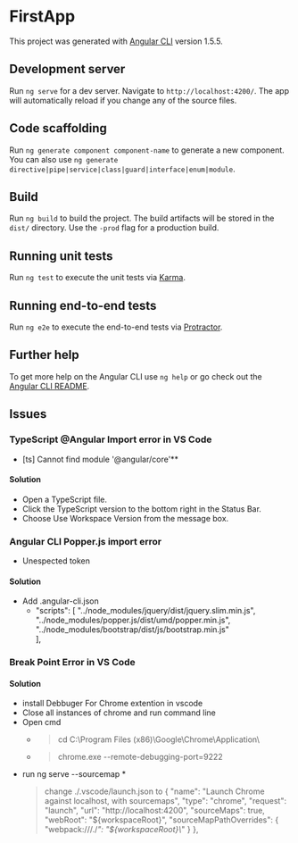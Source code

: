 # FirstApp

This project was generated with [Angular CLI](https://github.com/angular/angular-cli) version 1.5.5.

## Development server

Run `ng serve` for a dev server. Navigate to `http://localhost:4200/`. The app will automatically reload if you change any of the source files.

## Code scaffolding

Run `ng generate component component-name` to generate a new component. You can also use `ng generate directive|pipe|service|class|guard|interface|enum|module`.

## Build

Run `ng build` to build the project. The build artifacts will be stored in the `dist/` directory. Use the `-prod` flag for a production build.

## Running unit tests

Run `ng test` to execute the unit tests via [Karma](https://karma-runner.github.io).

## Running end-to-end tests

Run `ng e2e` to execute the end-to-end tests via [Protractor](http://www.protractortest.org/).

## Further help

To get more help on the Angular CLI use `ng help` or go check out the [Angular CLI README](https://github.com/angular/angular-cli/blob/master/README.md).

## Issues

### TypeScript @Angular Import error in VS Code
  * [ts] Cannot find module '@angular/core'**

#### Solution
  * Open a TypeScript file.
  * Click the TypeScript version to the bottom right in the Status Bar.
  * Choose Use Workspace Version from the message box.

### Angular CLI Popper.js import error
  * Unespected token

#### Solution
  * Add .angular-cli.json
    * "scripts": [
        "../node_modules/jquery/dist/jquery.slim.min.js",
        "../node_modules/popper.js/dist/umd/popper.min.js",
        "../node_modules/bootstrap/dist/js/bootstrap.min.js"   
      ],

### Break Point Error in VS Code

#### Solution
  * install Debbuger For Chrome extention in vscode
  * Close all instances of chrome and run command line
  * Open cmd
    * > cd C:\Program Files (x86)\Google\Chrome\Application\
    * > chrome.exe --remote-debugging-port=9222
  * run ng serve --sourcemap
    * 
    > change ./.vscode/launch.json to
    >{
    >    "name": "Launch Chrome against localhost, with sourcemaps",
    >    "type": "chrome",
    >    "request": "launch",
    >    "url": "http://localhost:4200",
    >    "sourceMaps": true,
    >    "webRoot": "${workspaceRoot}",
    >    "sourceMapPathOverrides": {
    >        "webpack:///./*": "${workspaceRoot}\\*"
    >    }
    >},
